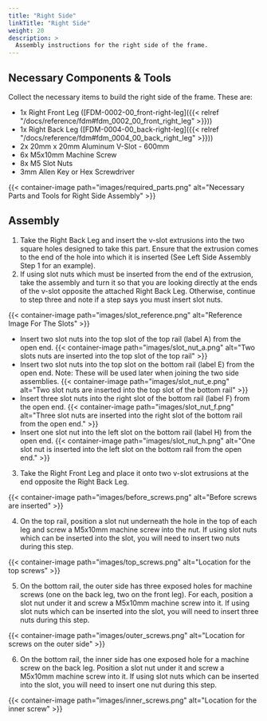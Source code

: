 ```yaml
---
title: "Right Side"
linkTitle: "Right Side"
weight: 20
description: >
  Assembly instructions for the right side of the frame.
---
```


## Necessary Components & Tools

Collect the necessary items to build the right side of the frame. These are:

* 1x Right Front Leg ([FDM-0002-00_front-right-leg]({{< relref "/docs/reference/fdm#fdm_0002_00_front_right_leg" >}}))
* 1x Right Back Leg ([FDM-0004-00_back-right-leg]({{< relref "/docs/reference/fdm#fdm_0004_00_back_right_leg" >}}))
* 2x 20mm x 20mm Aluminum V-Slot - 600mm
* 6x M5x10mm Machine Screw
* 8x M5 Slot Nuts
* 3mm Allen Key or Hex Screwdriver

{{< container-image path="images/required_parts.png" alt="Necessary Parts and Tools for Right Side Assembly" >}}

## Assembly

1. Take the Right Back Leg and insert the v-slot extrusions into the two square holes designed to take this part. Ensure that the extrusion comes to the end of the hole into which it is inserted (See Left Side Assembly Step 1 for an example).
2. If using slot nuts which must be inserted from the end of the extrusion, take the assembly and turn it so that you are looking directly at the ends of the v-slot opposite the attached Right Back Leg. Otherwise, continue to step three and note if a step says you must insert slot nuts.

{{< container-image path="images/slot_reference.png" alt="Reference Image For The Slots" >}}

* Insert two slot nuts into the top slot of the top rail (label A) from the open end.
  {{< container-image path="images/slot_nut_a.png" alt="Two slots nuts are inserted into the top slot of the top rail" >}}
* Insert two slot nuts into the top slot on the bottom rail (label E) from the open end. Note: These will be used later when joining the two side assemblies.
  {{< container-image path="images/slot_nut_e.png" alt="Two slot nuts are inserted into the top slot of the bottom rail" >}}
* Insert three slot nuts into the right slot of the bottom rail (label F) from the open end.
  {{< container-image path="images/slot_nut_f.png" alt="Three slot nuts are inserted into the right slot of the bottom rail from the open end." >}}
* Insert one slot nut into the left slot on the bottom rail (label H) from the open end.
  {{< container-image path="images/slot_nut_h.png" alt="One slot nut is inserted into the left slot on the bottom rail from the open end." >}}

3. Take the Right Front Leg and place it onto two v-slot extrusions at the end opposite the Right Back Leg.

{{< container-image path="images/before_screws.png" alt="Before screws are inserted" >}}   

4. On the top rail, position a slot nut underneath the hole in the top of each leg and screw a M5x10mm machine screw into the nut. If using slot nuts which can be inserted into the slot, you will need to insert two nuts during this step.

{{< container-image path="images/top_screws.png" alt="Location for the top screws" >}}

5. On the bottom rail, the outer side has three exposed holes for machine screws (one on the back leg, two on the front leg). For each, position a slot nut under it and screw a M5x10mm machine screw into it. If using slot nuts which can be inserted into the slot, you will need to insert three nuts during this step.

{{< container-image path="images/outer_screws.png" alt="Location for screws on the outer side" >}}

6. On the bottom rail, the inner side has one exposed hole for a machine screw on the back leg. Position a slot nut under it and screw a M5x10mm machine screw into it. If using slot nuts which can be inserted into the slot, you will need to insert one nut during this step.

{{< container-image path="images/inner_screws.png" alt="Location for the inner screw" >}}


